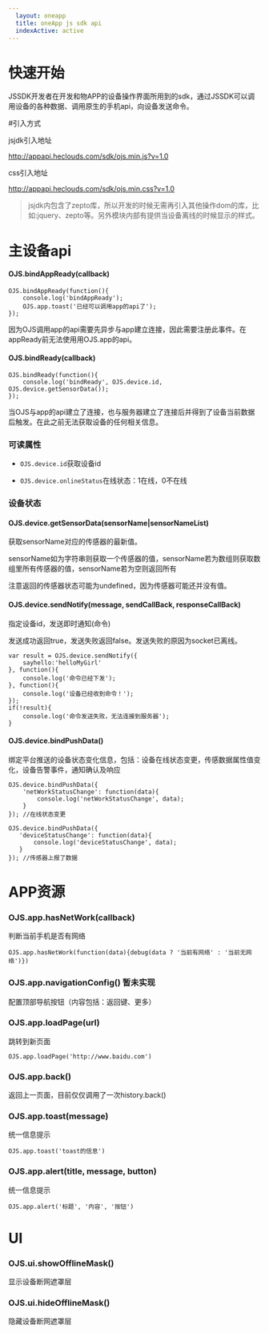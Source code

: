 ```yaml
---
  layout: oneapp
  title: oneApp js sdk api
  indexActive: active
---
```


# 快速开始

JSSDK开发者在开发和物APP的设备操作界面所用到的sdk，通过JSSDK可以调用设备的各种数据、调用原生的手机api，向设备发送命令。

#引入方式

jsjdk引入地址

http://appapi.heclouds.com/sdk/ojs.min.js?v=1.0 

css引入地址

http://appapi.heclouds.com/sdk/ojs.min.css?v=1.0 

>jsjdk内包含了zepto库，所以开发的时候无需再引入其他操作dom的库，比如:jquery、zepto等。另外模块内部有提供当设备离线的时候显示的样式。

# 主设备api

<h4 id="OJSbindReady()">OJS.bindAppReady(callback)</h4>

    OJS.bindAppReady(function(){
        console.log('bindAppReady');
        OJS.app.toast('已经可以调用app的api了');
    });

因为OJS调用app的api需要先异步与app建立连接，因此需要注册此事件。在appReady前无法使用用OJS.app的api。

<h4 id="OJSbindReady()">OJS.bindReady(callback)</h4>

    OJS.bindReady(function(){
        console.log('bindReady', OJS.device.id, OJS.device.getSensorData());
    });

当OJS与app的api建立了连接，也与服务器建立了连接后并得到了设备当前数据后触发。在此之前无法获取设备的任何相关信息。

<h3 id="_1">可读属性</h3>

+ `OJS.device.id`获取设备id

+ `OJS.device.onlineStatus`在线状态：1在线，0不在线

<h3 id="_1">设备状态</h3>

<h4 id="OJSdevicegetSensorData">OJS.device.getSensorData(sensorName|sensorNameList)</h4>

获取sensorName对应的传感器的最新值。

sensorName如为字符串则获取一个传感器的值，sensorName若为数组则获取数组里所有传感器的值，sensorName若为空则返回所有

注意返回的传感器状态可能为undefined，因为传感器可能还并没有值。

<h4 id="OJSdevicesendNotify">OJS.device.sendNotify(message, sendCallBack, responseCallBack)</h4>

指定设备id，发送即时通知(命令)

发送成功返回true，发送失败返回false。发送失败的原因为socket已离线。

    var result = OJS.device.sendNotify({
        sayhello:'helloMyGirl'
    }, function(){
        console.log('命令已经下发');
    }, function(){
        console.log('设备已经收到命令！');
    });
    if(!result){
        console.log('命令发送失败，无法连接到服务器');
    }


<h4 id="OJSdevicebindPushData()">OJS.device.bindPushData()</h4>

绑定平台推送的设备状态变化信息，包括：设备在线状态变更，传感数据属性值变化，设备告警事件，通知确认及响应

    OJS.device.bindPushData({
        'netWorkStatusChange': function(data){
            console.log('netWorkStatusChange', data);
        }
    }); //在线状态变更

    OJS.device.bindPushData({
       'deviceStatusChange': function(data){
           console.log('deviceStatusChange', data);
       }
    }); //传感器上报了数据

# APP资源

<h3 id="OJSapphasNetWork">OJS.app.hasNetWork(callback)</h3>

判断当前手机是否有网络

    OJS.app.hasNetWork(function(data){debug(data ? '当前有网络' : '当前无网络')})

<h3 id="OJSUInavigationConfig">OJS.app.navigationConfig() 暂未实现</h3>

配置顶部导航按钮（内容包括：返回键、更多）

<h3 id="OJSUIloadPage">OJS.app.loadPage(url)</h3>

跳转到新页面

    OJS.app.loadPage('http://www.baidu.com')

<h3 id="OJSUIback">OJS.app.back()</h3>

返回上一页面，目前仅仅调用了一次history.back()

<h3 id="OJSUItoast">OJS.app.toast(message)</h3>

统一信息提示

    OJS.app.toast('toast的信息')

<h3 id="OJSUItoast">OJS.app.alert(title, message, button)</h3>

统一信息提示

    OJS.app.alert('标题', '内容', '按钮')

# UI

<h3 id="OJSUIshowNotOnlineMask">OJS.ui.showOfflineMask()</h3>

显示设备断网遮罩层

<h3 id="OJS.UI.hideNotOnlineMask">OJS.ui.hideOfflineMask()</h3>

隐藏设备断网遮罩层

